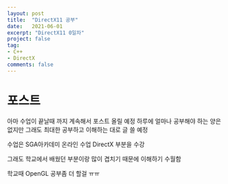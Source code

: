 ```yaml
---
layout: post
title:  "DirectX11 공부"
date:   2021-06-01
excerpt: "DirectX11 0일차"
project: false
tag:
- C++
- DirectX
comments: false
---
```


# 포스트
아마 수업이 끝날때 까지 계속해서 포스트 올릴 예정
하루에 얼마나 공부해야 하는 양은 없지만 그래도 최대한 공부하고 이해하는 대로 글 쓸 예정

수업은 SGA아카데미 온라인 수업 DirectX 부분을 수강

그래도 학교에서 배웠던 부분이랑 많이 겹치기 때문에 이해하기 수월함

학교때 OpenGL 공부좀 더 할걸 ㅠㅠ